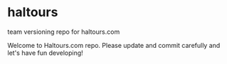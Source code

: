 # haltours
team versioning repo for haltours.com

Welcome to Haltours.com repo. Please update and commit carefully and let's have fun developing!
